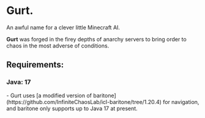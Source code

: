 <h1>Gurt.</h1>

An awful name for a clever little Minecraft AI.

**Gurt** was forged in the firey depths of anarchy servers to bring order to chaos in the most adverse of conditions.

<h2>Requirements:</h2>
<h3>Java: 17</h3>
- Gurt uses [a modified version of baritone](https://github.com/InfiniteChaosLab/icl-baritone/tree/1.20.4) for navigation, and baritone only supports up to Java 17 at present.
